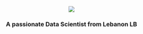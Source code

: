 <h1 align="center">
    <img src="https://readme-typing-svg.herokuapp.com/?font=Righteous&size=35&color=CBAACB&center=true&vCenter=true&width=500&height=70&duration=4000&lines=Hi+There!+👋;+I'm+Joya+Maria+Mitri!;" />
    
</h1>

<h3 align="center">A passionate Data Scientist from Lebanon LB</h3>

<br/>